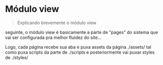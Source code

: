 # Módulo view
> Explicando brevemente o módulo view

seguinte, o módulo view é basicamente a parte de "pages" do sistema que vai ser configurada pra melhor fluidez do site...

Logo, cada página recebe sua aba e puxa assets da página ./assets/ tal como puxa scripts da parte de ./scripts e posteriormente vai puxar styles de ./styles/